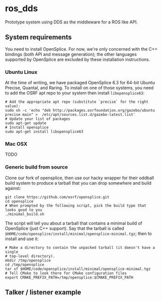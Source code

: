 # ros_dds

Prototype system using DDS as the middleware for a ROS like API.

## System requirements

You need to install OpenSplice.  For now, we're only concerned with the C++
bindings (both API and message generation); the other languages supported by
OpenSplice are excluded by these installation instructions.

### Ubuntu Linux

At the time of writing, we have packaged OpenSplice 6.3 for 64-bit Ubuntu
Precise, Quantal, and Raring.  To install on one of those systems, you need to
add the OSRF apt repo to your system then install `libopensplice63`:

~~~
# Add the appropriate apt repo (substitute `precise` for the right value):
sudo sh -c 'echo "deb http://packages.osrfoundation.org/gazebo/ubuntu precise main" >  /etc/apt/sources.list.d/gazebo-latest.list'
# Update your list of packages
sudo apt-get update
# Install opensplice
sudo apt-get install libopensplice63
~~~

### Mac OSX

TODO

### Generic build from source

Clone our fork of opensplice, then use our hacky wrapper for their oddball build
system to produce a tarball that you can drop somewhere and build against:

~~~
git clone https://github.com/osrf/opensplice.git
cd opensplice
# When prompted by the following script, pick the build type that looks good to you
./minimal_build.sh
~~~

The script will tell you about a tarball that contains a minimal build of
OpenSplice (just C++ support).  Say that the tarball is called
`$HOME/code/opensplice/install/minimal/opensplice-minimal.tgz`; then to install and use it:

~~~
# Make a directory to contain the unpacked tarball (it doesn't have a single
# top-level directory).
mkdir /tmp/opensplice
cd /tmp/opensplice
tar xf $HOME/code/opensplice/install/minimal/opensplice-minimal.tgz
# Tell CMake to look there for CMake configuration files
export CMAKE_PREFIX_PATH=/tmp/opensplice:$CMAKE_PREFIX_PATH
~~~

## Talker / listener example
